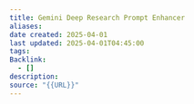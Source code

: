 ```yaml
---
title: Gemini Deep Research Prompt Enhancer
aliases: 
date created: 2025-04-01
last updated: 2025-04-01T04:45:00
tags: 
Backlink:
  - []
description: 
source: "{{URL}}"
---
```


